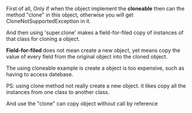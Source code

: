 First of all, Only if when the object implement the **cloneable** then can the method "clone" in this object, otherwise you will get CloneNotSupportedException in it.

And then using 'super.clone' makes a field-for-filed copy of instances of that class for cloning a object.

**Field-for-filed** does not mean create a new object, yet means copy the value of every field from the original object into the cloned object.

The using cloneable example is create a object is too expensive, such as having to access datebase.

PS: using clone method not really create a new object. it likes copy all the instances from one class to another class.

And use the "clone" can copy object without call by reference